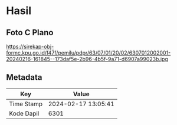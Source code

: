 # Hasil

## Foto C Plano

https://sirekap-obj-formc.kpu.go.id/f47f/pemilu/pdpr/63/07/01/20/02/6307012002001-20240216-161845--173daf5e-2b96-4b5f-9a71-d6907a99023b.jpg


## Metadata

| Key        | Value               |
| ---------- | ------------------- |
| Time Stamp | 2024-02-17 13:05:41 |
| Kode Dapil | 6301                |



